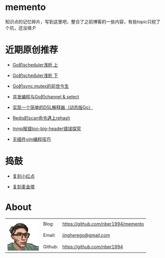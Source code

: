 # memento

知识点的记忆碎片，写到这里吧，整合了之前博客的一些内容，有些topic只挖了个坑，还没填:P

# 近期原创推荐

- [Go的scheduler浅析 上](https://github.com/nber1994/memento/blob/main/golang/%E6%BA%90%E7%A0%81%E7%B3%BB%E5%88%97/scheduler%E6%BA%90%E7%A0%81%E4%B8%8A.md)

- [Go的scheduler浅析 下](https://github.com/nber1994/memento/blob/main/golang/%E6%BA%90%E7%A0%81%E7%B3%BB%E5%88%97/scheduler%E6%BA%90%E7%A0%81%E4%B8%8B.md)

- [Go的sync.mutex的前世今生](https://github.com/nber1994/memento/blob/main/golang/%E6%BA%90%E7%A0%81%E7%B3%BB%E5%88%97/sync.mutex%E6%BA%90%E7%A0%81%E8%A7%A3%E6%9E%90.md)

- [并发编程与Go的channel & select](https://github.com/nber1994/memento/blob/main/golang/%E6%BA%90%E7%A0%81%E7%B3%BB%E5%88%97/channel%20%26%20select.md)

- [实现一个简单的DSL解释器（动态版Go）](https://github.com/nber1994/memento/blob/main/golang/%E5%AE%9E%E7%8E%B0%E4%B8%80%E4%B8%AA%E7%AE%80%E5%8D%95%E7%9A%84DSL%E8%A7%A3%E9%87%8A%E5%99%A8.md)

- [Redis的scan命令遇上rehash](https://github.com/nber1994/memento/blob/main/redis/scan%E9%81%87%E4%B8%8Arehash.md)

- [lnmp报错too-big-header错误探究](https://github.com/nber1994/memento/blob/main/troubleshoot/lnmp%E6%8A%A5%E9%94%99too-big-header%E9%94%99%E8%AF%AF%E6%8E%A2%E7%A9%B6.md)

- [无插件vim编程技巧](https://github.com/nber1994/memento/blob/main/vim/%E6%97%A0%E6%8F%92%E4%BB%B6vim%E7%BC%96%E7%A8%8B%E6%8A%80%E5%B7%A7.md)

# 捣鼓

- [复刻小红点](https://github.com/nber1994/memento/blob/main/diy/%E5%A4%8D%E5%88%BB%E5%B0%8F%E7%BA%A2%E7%82%B9.md)

- [复刻麦金塔](https://github.com/nber1994/memento/blob/main/diy/%E5%A4%8D%E5%88%BB%E9%BA%A6%E9%87%91%E5%A1%94.md)

# About

<div>
<table>
   <tr>
      <td rowspan="3"><img src="./images/2023-09-09-17-22-07-image.png" height="100" /></td>
      <td>Blog:</td>
      <td><a href="https://github.com/nber1994/memento">https://github.com/nber1994/memento</a></td>
   </tr>
   <tr>
      <!-- <td></td> -->
      <td>Email:</td>
      <td><a href="jingherego@gmail.com">jingherego@gmail.com</a></td>
   </tr>
   <tr>
      <!-- <td></td> -->
      <td>Github:</td>
      <td><a href="https://github.com/nber1994">https://github.com/nber1994</a></td>
   </tr>
   <!-- <tr>
      <td></td>
   </tr> -->
</table>
